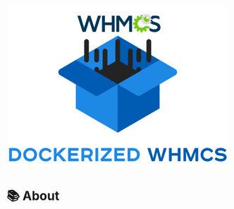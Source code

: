 <p align="center">
  <img width="500" src="https://raw.githubusercontent.com/BeefBytes/Assets/master/Other/container_illustration/v2/dockerized_whmcs.png">
</p>

# 📚 About
